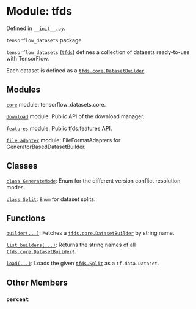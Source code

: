 <div itemscope itemtype="http://developers.google.com/ReferenceObject">
<meta itemprop="name" content="tfds" />
<meta itemprop="path" content="Stable" />
<meta itemprop="property" content="percent"/>
</div>

# Module: tfds



Defined in [`__init__.py`](https://github.com/tensorflow/datasets/tree/master/tensorflow_datasets/__init__.py).

`tensorflow_datasets` package.

`tensorflow_datasets` (<a href="./tfds.md"><code>tfds</code></a>) defines a collection of datasets ready-to-use
with TensorFlow.

Each dataset is defined as a <a href="./tfds/core/DatasetBuilder.md"><code>tfds.core.DatasetBuilder</code></a>.

## Modules

[`core`](./tfds/core.md) module: tensorflow_datasets.core.

[`download`](./tfds/download.md) module: Public API of the download manager.

[`features`](./tfds/features.md) module: Public tfds.features API.

[`file_adapter`](./tfds/file_adapter.md) module: FileFormatAdapters for GeneratorBasedDatasetBuilder.

## Classes

[`class GenerateMode`](./tfds/download/GenerateMode.md): Enum for the different version conflict resolution modes.

[`class Split`](./tfds/Split.md): `Enum` for dataset splits.

## Functions

[`builder(...)`](./tfds/builder.md): Fetches a <a href="./tfds/core/DatasetBuilder.md"><code>tfds.core.DatasetBuilder</code></a> by string name.

[`list_builders(...)`](./tfds/list_builders.md): Returns the string names of all <a href="./tfds/core/DatasetBuilder.md"><code>tfds.core.DatasetBuilder</code></a>s.

[`load(...)`](./tfds/load.md): Loads the given <a href="./tfds/Split.md"><code>tfds.Split</code></a> as a `tf.data.Dataset`.

## Other Members

<h3 id="percent"><code>percent</code></h3>

